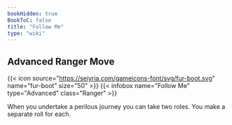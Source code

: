 ```yaml
---
bookHidden: true
BookToC: false
title: "Follow Me"
type: "wiki"
---
```

## Advanced Ranger Move
{{< icon source="https://seiyria.com/gameicons-font/svg/fur-boot.svg" name="fur-boot" size="50" >}}
{{< infobox name="Follow Me" type="Advanced" class="Ranger" >}}

When you undertake a perilous journey you can take two roles. You make a separate roll for each.